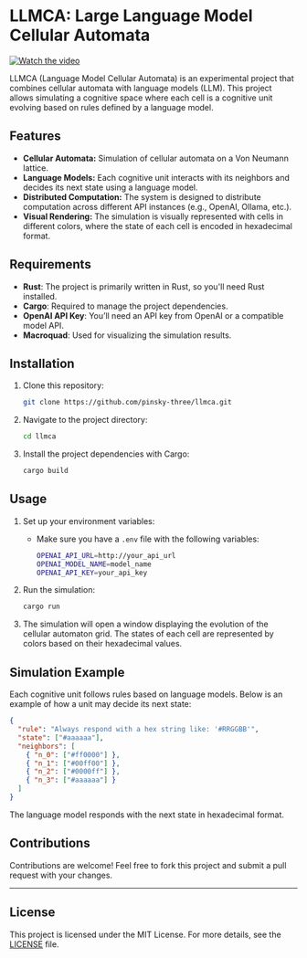 # LLMCA: Large Language Model Cellular Automata


[![Watch the video](https://raw.githubusercontent.com/username/repository/branch/path/to/thumbnail.jpg)](https://raw.githubusercontent.com/pinsky_three/llmca/main/saves/3f43596b26cc29274c67b271c7a840ef_1719215614.mp4)


LLMCA (Language Model Cellular Automata) is an experimental project that combines cellular automata with language models (LLM). This project allows simulating a cognitive space where each cell is a cognitive unit evolving based on rules defined by a language model.

## Features

- **Cellular Automata:** Simulation of cellular automata on a Von Neumann lattice.
- **Language Models:** Each cognitive unit interacts with its neighbors and decides its next state using a language model.
- **Distributed Computation:** The system is designed to distribute computation across different API instances (e.g., OpenAI, Ollama, etc.).
- **Visual Rendering:** The simulation is visually represented with cells in different colors, where the state of each cell is encoded in hexadecimal format.

## Requirements

- **Rust**: The project is primarily written in Rust, so you'll need Rust installed.
- **Cargo**: Required to manage the project dependencies.
- **OpenAI API Key**: You’ll need an API key from OpenAI or a compatible model API.
- **Macroquad**: Used for visualizing the simulation results.

## Installation

1. Clone this repository:
    ```bash
    git clone https://github.com/pinsky-three/llmca.git
    ```
2. Navigate to the project directory:
    ```bash
    cd llmca
    ```
3. Install the project dependencies with Cargo:
    ```bash
    cargo build
    ```

## Usage

1. Set up your environment variables:
    - Make sure you have a `.env` file with the following variables:
        ```bash
        OPENAI_API_URL=http://your_api_url
        OPENAI_MODEL_NAME=model_name
        OPENAI_API_KEY=your_api_key
        ```

2. Run the simulation:
    ```bash
    cargo run
    ```

3. The simulation will open a window displaying the evolution of the cellular automaton grid. The states of each cell are represented by colors based on their hexadecimal values.

## Simulation Example

Each cognitive unit follows rules based on language models. Below is an example of how a unit may decide its next state:

```json
{
  "rule": "Always respond with a hex string like: '#RRGGBB'",
  "state": ["#aaaaaa"],
  "neighbors": [
    { "n_0": ["#ff0000"] },
    { "n_1": ["#00ff00"] },
    { "n_2": ["#0000ff"] },
    { "n_3": ["#aaaaaa"] }
  ]
}
```

The language model responds with the next state in hexadecimal format.

## Contributions

Contributions are welcome! Feel free to fork this project and submit a pull request with your changes.

---

## License

This project is licensed under the MIT License. For more details, see the [LICENSE](./LICENSE) file.
